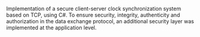 Implementation of a secure client-server clock synchronization system based on TCP, using C#. To ensure security, integrity, authenticity and authorization in the data exchange protocol, an additional security layer was implemented at the application level.
